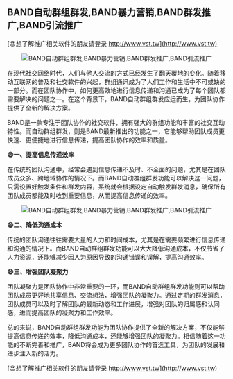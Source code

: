 ## **BAND自动群组群发,BAND暴力营销,BAND群发推广,BAND引流推广**

[😍想了解推广相关软件的朋友请登录 http://www.vst.tw](http://www.vst.tw)

 <center><img src="https://vst.tw/MP4/tuiguang/png/8.png" alt="BAND自动群组群发,BAND暴力营销,BAND群发推广,BAND引流推广"></center>

在现代社交网络时代，人们与他人交流的方式已经发生了翻天覆地的变化。随着移动互联网的普及和社交软件的兴起，群组通讯成为了人们工作和生活中不可或缺的一部分。而在团队协作中，如何更高效地进行信息传递和沟通已成为了每个团队都需要解决的问题之一。在这个背景下，BAND自动群组群发应运而生，为团队协作提供了全新的解决方案。

BAND是一款专注于团队协作的社交软件，拥有强大的群组功能和丰富的社交互动特性。而自动群组群发，则是BAND最新推出的功能之一，它能够帮助团队成员更快速、更便捷地进行信息传递，提高团队协作的效率和质量。

**😄一、提高信息传递效率**

在传统的团队沟通中，经常会遇到信息传递不及时、不全面的问题，尤其是在团队成员众多、跨地域协作的情况下。而BAND自动群组群发功能可以解决这一问题，只需设置好触发条件和群发内容，系统就会根据设定自动触发群发消息，确保所有团队成员都能及时收到重要信息，从而提高信息传递的效率。

 <center><img src="https://vst.tw/MP4/tuiguang/png/8.png" alt="BAND自动群组群发,BAND暴力营销,BAND群发推广,BAND引流推广"></center>

**😄二、降低沟通成本**

传统的团队沟通往往需要大量的人力和时间成本，尤其是在需要频繁进行信息传递和沟通的情况下。而BAND自动群组群发功能可以大大降低沟通成本，不仅节省了人力资源，还能够减少因人为原因导致的沟通错误和误解，提高沟通效率。

**😄三、增强团队凝聚力**

团队凝聚力是团队协作中非常重要的一环，而BAND自动群组群发功能则可以帮助团队成员更好地共享信息、交流想法，增强团队的凝聚力。通过定期的群发消息，团队成员可以及时了解团队的最新动态和工作进展，增强对团队的归属感和认同感，进而提高团队的凝聚力和工作效率。

总的来说，BAND自动群组群发功能为团队协作提供了全新的解决方案，不仅能够提高信息传递的效率，降低沟通成本，还能够增强团队的凝聚力。相信随着这一功能的不断完善和推广，BAND将会成为更多团队协作的首选工具，为团队的发展和进步注入新的活力。

[😍想了解推广相关软件的朋友请登录 http://www.vst.tw](http://www.vst.tw)



